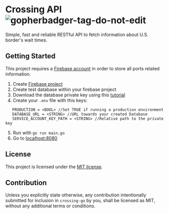 # Crossing API ![gopherbadger-tag-do-not-edit]()

Simple, fast and reliable RESTful API to fetch information about U.S. border's wait times.

## Getting Started

This project requires a [Firebase account](https://console.firebase.google.com/) in order to store all ports related information.

1. Create [Firebase project](https://console.firebase.google.com/)
2. Create test database within your firebase project
3. Download the database private key using this [tutorial](https://firebase.google.com/docs/admin/setup/#initialize-sdk)
4. Create your `.env`  file with this keys:

```env
   PRODUCTION = <BOOL> //Set TRUE if running a production environment
   DATABASE_URL = <STRING> //URL towards your created Database
   SERVICE_ACCOUNT_KEY_PATH = <STRING> //Relative path to the private key
```

5. Run with `go run main.go`
6. Go to [localhost:8080](localhost:8080)

## License

This project is licensed under the [MIT license](https://github.com/carllerche/tower-web/blob/master/LICENSE).

## Contribution

Unless you explicitly state otherwise, any contribution intentionally submitted for inclusion in
`crossing-go` by you, shall be licensed as MIT, without any additional terms or conditions.
